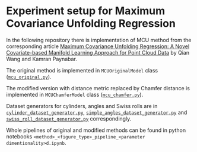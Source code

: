 
# Experiment setup for Maximum Covariance Unfolding Regression

In the following repository there is implementation of MCU method from the corresponding article 
[Maximum Covariance Unfolding Regression: A Novel Covariate-based Manifold Learning Approach for Point Cloud Data](https://arxiv.org/abs/2303.17852) 
by Qian Wang and Kamran Paynabar.

The original method is implemented in `MCUOriginalModel` class 
([`mcu_original.py`](mcu_original.py)).

The modified version with distance metric replaced by Chamfer distance is implemented in `MCUChamferModel` class
([`mcu_chamfer.py`](mcu_chamfer.py)).

Dataset generators for cylinders, angles and Swiss rolls are in [`cylinder_dataset_generator.py`](cylinder_dataset_generator.py),
[`simple_angles_dataset_generator.py`](simple_angles_dataset_generator.py) and [`swiss_roll_dataset_generator.py`](swiss_roll_dataset_generator.py)
correspondingly.

Whole pipelines of original and modified methods can be found in python notebooks `<method>_<figure_type>_pipeline_<parameter dimentionality>d.ipynb`.